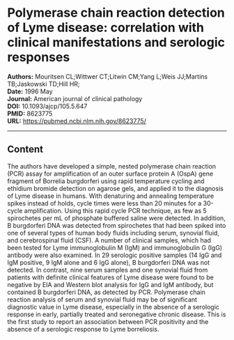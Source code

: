 # Polymerase chain reaction detection of Lyme disease: correlation with clinical manifestations and serologic responses

**Authors:** Mouritsen CL;Wittwer CT;Litwin CM;Yang L;Weis JJ;Martins TB;Jaskowski TD;Hill HR;  
**Date:** 1996 May  
**Journal:** American journal of clinical pathology  
**DOI:** 10.1093/ajcp/105.5.647  
**PMID:** 8623775  
**URL:** https://pubmed.ncbi.nlm.nih.gov/8623775/

---

## Content

The authors have developed a simple, nested polymerase chain reaction (PCR) assay for amplification of an outer surface protein A (OspA) gene fragment of Borrelia burgdorferi using rapid temperature cycling and ethidium bromide detection on agarose gels, and applied it to the diagnosis of Lyme disease in humans. With denaturing and annealing temperature spikes instead of holds, cycle times were less than 20 minutes for a 30-cycle amplification. Using this rapid cycle PCR technique, as few as 5 spirochetes per mL of phosphate buffered saline were detected. In addition, B burgdorferi DNA was detected from spirochetes that had been spiked into one of several types of human body fluids including serum, synovial fluid, and cerebrospinal fluid (CSF). A number of clinical samples, which had been tested for Lyme immunoglobulin M (IgM) and immunoglobulin G (IgG) antibody were also examined. In 29 serologic positive samples (14 IgG and IgM positive, 9 IgM alone and 6 IgG alone), B burgdorferi DNA was not detected. In contrast, nine serum samples and one synovial fluid from patients with definite clinical features of Lyme disease were found to be negative by EIA and Western blot analysis for IgG and IgM antibody, but contained B burgdorferi DNA, as detected by PCR. Polymerase chain reaction analysis of serum and synovial fluid may be of significant diagnostic value in Lyme disease, especially in the absence of a serologic response in early, partially treated and seronegative chronic disease. This is the first study to report an association between PCR positivity and the absence of a serologic response to Lyme borreliosis.
